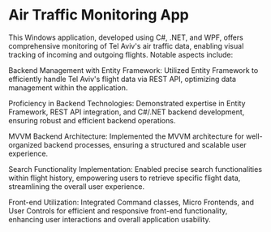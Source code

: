 # Air Traffic Monitoring App

This Windows application, developed using C#, .NET, and WPF, offers comprehensive monitoring of Tel Aviv's air traffic data, enabling visual tracking of incoming and outgoing flights. Notable aspects include:

Backend Management with Entity Framework: Utilized Entity Framework to efficiently handle Tel Aviv's flight data via REST API, optimizing data management within the application.

Proficiency in Backend Technologies: Demonstrated expertise in Entity Framework, REST API integration, and C#/.NET backend development, ensuring robust and efficient backend operations.

MVVM Backend Architecture: Implemented the MVVM architecture for well-organized backend processes, ensuring a structured and scalable user experience.

Search Functionality Implementation: Enabled precise search functionalities within flight history, empowering users to retrieve specific flight data, streamlining the overall user experience.

Front-end Utilization: Integrated Command classes, Micro Frontends, and User Controls for efficient and responsive front-end functionality, enhancing user interactions and overall application usability.

